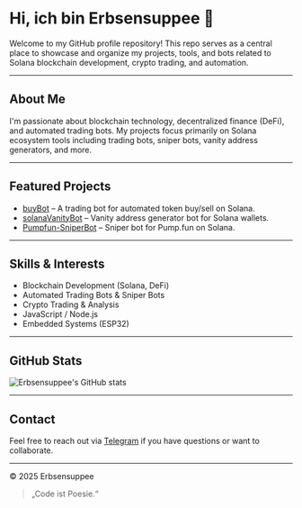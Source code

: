 # Hi, ich bin Erbsensuppee 👋

Welcome to my GitHub profile repository! This repo serves as a central place to showcase and organize my projects, tools, and bots related to Solana blockchain development, crypto trading, and automation.

---

## About Me

I'm passionate about blockchain technology, decentralized finance (DeFi), and automated trading bots. My projects focus primarily on Solana ecosystem tools including trading bots, sniper bots, vanity address generators, and more.

---

## Featured Projects

- [buyBot](https://github.com/Erbsensuppee/buyBot) – A trading bot for automated token buy/sell on Solana.
- [solanaVanityBot](https://github.com/Erbsensuppee/solanaVanityBot) – Vanity address generator bot for Solana wallets.
- [Pumpfun-SniperBot](https://github.com/Erbsensuppee/Pumpfun-SniperBot) – Sniper bot for Pump.fun on Solana.

---

## Skills & Interests

- Blockchain Development (Solana, DeFi)  
- Automated Trading Bots & Sniper Bots  
- Crypto Trading & Analysis  
- JavaScript / Node.js  
- Embedded Systems (ESP32)  

---

## GitHub Stats

![Erbsensuppee's GitHub stats](https://github-readme-stats.vercel.app/api?username=Erbsensuppee&theme=vue-dark&show_icons=true&hide_border=true&layout=compact&card_width=450)

---

## Contact

Feel free to reach out via [Telegram](https://t.me/Xipy420) if you have questions or want to collaborate.

---

© 2025 Erbsensuppee  
> „Code ist Poesie.“
